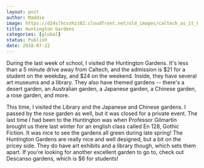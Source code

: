 ```yaml
---
layout: post
author: Maddie
image: https://d24slhcvzhzz82.cloudfront.net/old_images/caltech_as_it_happens/6a0105349b8251970b022ad39b05b5200b.jpg
title: Huntington Gardens
categories: [global]
status: Publish
date: 2018-07-22
---
```


During the last week of school, I visited the Huntington Gardens. It's less than a 5 minute drive away from Caltech, and the admission is $21 for a student on the weekday, and $24 on the weekend. Inside, they have several art museums and a library. They also have themed gardens -- there's a desert garden, an Australian garden, a Japanese garden, a Chinese garden, a rose garden, and more.

This time, I visited the Library and the Japanese and Chinese gardens. I passed by the rose garden as well, but it was closed for a private event. The last time I had been to the Huntington was when Professor Gilmartin brought us there last winter for an english class called En 128, Gothic Fiction. It was nice to see the gardens all green during late spring!
The Huntington Gardens are really nice and well designed, but a bit on the pricey side. They do have art exhibits and a library though, which sets them apart. If you're looking for another excellent garden to go to, check out Descanso gardens, which is $6 for students!

